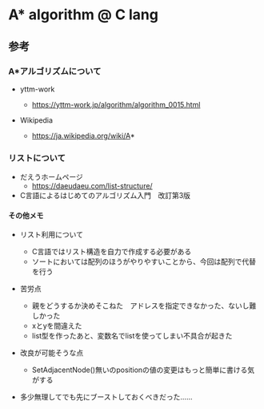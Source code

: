 # A* algorithm @ C lang

## 参考

### A*アルゴリズムについて
- yttm-work
    - https://yttm-work.jp/algorithm/algorithm_0015.html

- Wikipedia
    - https://ja.wikipedia.org/wiki/A*

### リストについて
- だえうホームページ
    - https://daeudaeu.com/list-structure/
- C言語によるはじめてのアルゴリズム入門　改訂第3版


#### その他メモ

- リスト利用について
    - C言語ではリスト構造を自力で作成する必要がある
    - ソートにおいては配列のほうがやりやすいことから、今回は配列で代替を行う

- 苦労点
    - 親をどうするか決めそこねた　アドレスを指定できなかった、ないし難しかった
    - xとyを間違えた
    - list型を作ったあと、変数名でlistを使ってしまい不具合が起きた

- 改良が可能そうな点
    - SetAdjacentNode()無いのpositionの値の変更はもっと簡単に書ける気がする

- 多少無理してでも先にブーストしておくべきだった……
